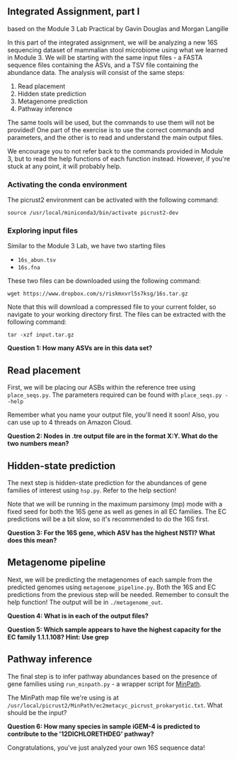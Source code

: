 ## Integrated Assignment, part I
based on the Module 3 Lab Practical by Gavin Douglas and Morgan Langille

In this part of the integrated assignment, we will be analyzing a new 16S sequencing dataset of mammalian stool microbiome using what we learned in Module 3. We will be starting with the same input files - a FASTA sequence files containing the ASVs, and a TSV file containing the abundance data. The analysis will consist of the same steps:

1. Read placement
2. Hidden state prediction
3. Metagenome prediction
4. Pathway inference

The same tools will be used, but the commands to use them will not be provided! One part of the exercise is to use the correct commands and parameters, and the other is to read and understand the main output files.

We encourage you to not refer back to the commands provided in Module 3, but to read the help functions of each function instead. However, if you're stuck at any point, it will probably help. 

### Activating the conda environment

The picrust2 environment can be activated with the following command:
```
source /usr/local/miniconda3/bin/activate picrust2-dev
```

### Exploring input files

Similar to the Module 3 Lab, we have two starting files
* ```16s_abun.tsv```
* ```16s.fna```

These two files can be downloaded using the following command:
```
wget https://www.dropbox.com/s/riskmxvrl5s7ksg/16s.tar.gz
```
Note that this will download a compressed file to your current folder, so navigate to your working directory first. The files can be extracted with the following command:

```
tar -xzf input.tar.gz
```

**Question 1: How many ASVs are in this data set?**

## Read placement

First, we will be placing our ASBs within the reference tree using ```place_seqs.py```. The parameters required can be found with ```place_seqs.py --help```

Remember what you name your output file, you'll need it soon! Also, you can use up to 4 threads on Amazon Cloud.

**Question 2: Nodes in .tre output file are in the format X:Y. What do the two numbers mean?**

## Hidden-state prediction

The next step is hidden-state prediction for the abundances of gene families of interest using ```hsp.py```. Refer to the help section! 

Note that we will be running in the maximum parsimony (mp) mode with a fixed seed for both the 16S gene as well as genes in all EC families. The EC predictions will be a bit slow, so it's recommended to do the 16S first. 

**Question 3: For the 16S gene, which ASV has the highest NSTI? What does this mean?**

## Metagenome pipeline

Next, we will be predicting the metagenomes of each sample from the predicted genomes using ```metagenome_pipeline.py```. Both the 16S and EC predictions from the previous step will be needed. Remember to consult the help function! The output will be in ```./metagenome_out```. 

**Question 4: What is in each of the output files?**

**Question 5: Which sample appears to have the highest capacity for the EC family 1.1.1.108? Hint: Use grep**

## Pathway inference

The final step is to infer pathway abundances based on the presence of gene families using ```run_minpath.py``` - a wrapper script for [MinPath](http://omics.informatics.indiana.edu/MinPath/).

The MinPath map file we're using is at ```/usr/local/picrust2/MinPath/ec2metacyc_picrust_prokaryotic.txt```. What should be the input?

**Question 6: How many species in sample iGEM-4 is predicted to contribute to the '12DICHLORETHDEG' pathway?**

Congratulations, you've just analyzed your own 16S sequence data!
